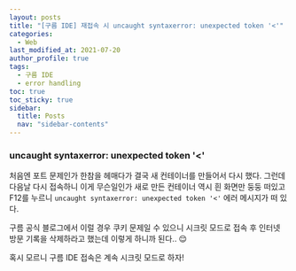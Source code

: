 ```yaml
---
layout: posts
title: "[구름 IDE] 재접속 시 uncaught syntaxerror: unexpected token '<'"
categories:
  - Web
last_modified_at: 2021-07-20
author_profile: true
tags:
  - 구름 IDE
  - error handling
toc: true
toc_sticky: true
sidebar:
  title: Posts
  nav: "sidebar-contents"
---
```


### uncaught syntaxerror: unexpected token '<'

처음엔 포트 문제인가 한참을 헤매다가 결국 새 컨테이너를 만들어서 다시 했다. 그런데 다음날 다시 접속하니 이게 무슨일인가 새로 만든 컨테이너 역시 흰 화면만 둥둥 떠있고 F12를 누르니 ```uncaught syntaxerror: unexpected token '<'``` 에러 메시지가 떠 있다.

구름 공식 블로그에서 이럴 경우 쿠키 문제일 수 있으니 시크릿 모드로 접속 후 인터넷 방문 기록을 삭제하라고 했는데 이렇게 하니까 된다.. 😌

혹시 모르니 구름 IDE 접속은 계속 시크릿 모드로 하자!
